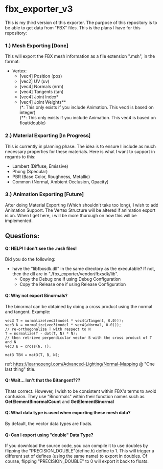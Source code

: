 # fbx_exporter_v3
This is my third version of this exporter. The purpose of this repository is to be able to get data from "FBX" files. This is the plans I have for this repository:

### 1.) Mesh Exporting [Done]
This will export the FBX mesh information as a file extension ".msh", in the format:
* Vertex:
	* [vec4] Position (pos)
	* [vec2] UV (uv)
	* [vec4] Normals (nrm)
	* [vec4] Tangents (tan)
	* [vec4] Joint Index\*
	* [vec4] Joint Weights\*\*  
(\*: This only exists if you include Animation. This vec4 is based on integer)  
(\*\*: This only exists if you include Animation. This vec4 is based on float/double)

### 2.) Material Exporting [In Progress]
This is currently in planning phase. The idea is to ensure I include as much necessary properties for these materials. Here is what I want to support in regards to this:
* Lambert (Diffuse, Emissive)
* Phong (Specular)
* PBR (Base Color, Roughness, Metallic)
* Common (Normal, Ambient Occlusion, Opacity)

### 3.) Animation Exporting [Future]
After doing Material Exporting (Which shouldn't take too long), I wish to add Animation Support. The Vertex Structure will be altered if animation export is on. When I get here, i will be more thurough on how this will be implemented. 

## Questions:
#### Q: HELP! I don't see the .msh files!
Did you do the following:
* have the "libfbxsdk.dll" in the same directory as the executable? If not, then the dll are in "./fbx_exporter/vendor/fbxsdk/lib".
	* Copy the Debug one if using Debug Configuration
	* Copy the Release one if using Release Configuration

#### Q: Why not export Binormals?  
The binormal can be obtained by doing a cross product using the normal and tangent.
Example:
```
vec3 T = normalize(vec3(model * vec4(aTangent, 0.0)));
vec3 N = normalize(vec3(model * vec4(aNormal, 0.0)));
// re-orthogonalize T with respect to N
T = normalize(T - dot(T, N) * N);
// then retrieve perpendicular vector B with the cross product of T and N
vec3 B = cross(N, T);

mat3 TBN = mat3(T, B, N);
```
ref: https://learnopengl.com/Advanced-Lighting/Normal-Mapping @ "One last thing" title.
#### Q: Wait... Isn't that the Bitangent???
Thats correct. However, I wish to be consistent within FBX's terms to avoid confusion. They use "Binormals" within their function names such as **GetElementBinormalCount** and **GetElementBinormal**


#### Q: What data type is used when exporting these mesh data?
By default, the vector data types are floats.  

#### Q: Can I export using "double" Data Type?
If you download the source code, you can compile it to use doubles by flipping the "PRECISION_DOUBLE"(define.h) define to 1. This will trigger a different set of defines (using the same name) to export in doubles. Of course, flipping "PRECISION_DOUBLE" to 0 will export it back to floats.
